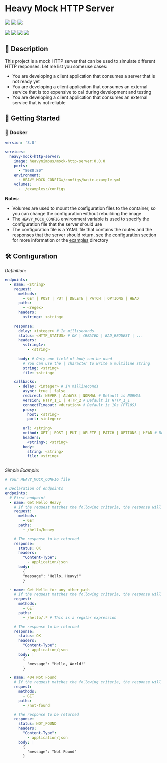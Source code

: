 # Heavy Mock HTTP Server

![](https://img.shields.io/badge/Status-Under%20Development-red)
![](https://img.shields.io/badge/Version-0.0.0-blue)
![](https://img.shields.io/badge/License-MIT-blue)

![](https://img.shields.io/badge/Docker-1D63ED?logo=Docker)
![](https://img.shields.io/badge/SpringBoot-v3.2.5-6DB33F?logo=Spring)
![](https://img.shields.io/badge/Spring-v6.1.6-6DB33F?logo=Spring)
![](https://img.shields.io/badge/Java-21-007396?logo=OpenJDK)

## 📝 Description

This project is a mock HTTP server that can be used to simulate different HTTP responses. Let me list you some use
cases:

* You are developing a client application that consumes a server that is not ready yet
* You are developing a client application that consumes an external service that is too expensive to call during
  development and testing
* You are developing a client application that consumes an external service that is not reliable

## 🚀 Getting Started

### 🐳 Docker

```yaml
version: '3.8'

services:
  heavy-mock-http-server:
    image: heavynimbus/mock-http-server:0.0.0
    ports:
      - "8080:80"
    environment:
      - HEAVY_MOCK_CONFIG=/configs/basic-example.yml
    volumes:
      - ./examples:/configs
```

**Notes**:

* Volumes are used to mount the configuration files to the container, so you can change the configuration without
  rebuilding the image
* The `HEAVY_MOCK_CONFIG` environment variable is used to specify the configuration file that the server should use
* The configuration file is a YAML file that contains the routes and the responses that the server should return,
  see the [configuration](#-configuration) section for more information or the [examples](./examples) directory

## 🛠️ Configuration


*Definition*:
```yaml
endpoints:
  - name: <string>
    request:
      methods:
        - GET | POST | PUT | DELETE | PATCH | OPTIONS | HEAD
      paths:
        - <regex>
      headers:
        <string>: <string>
        
    response:
      delay: <integer> # In milliseconds
      status: <HTTP_STATUS> # OK | CREATED | BAD_REQUEST | ...
      headers:
        <string1>:
          - <string>
      
      body: # Only one field of body can be used
        # You can use the | character to write a multiline string
        string: <string>
        file: <string>

    callbacks:
      - delay: <integer> # In milliseconds
        async: true | false
        redirect: NEVER | ALWAYS | NORMAL # Default is NORMAL
        version: HTTP_1_1 | HTTP_2 # Default is HTTP_1_1
        connectTimeout: <duration> # Default is 10s (PT10S)
        proxy:
          host: <string>
          port: <integer>
        
        url: <string>
        method: GET | POST | PUT | DELETE | PATCH | OPTIONS | HEAD # Default is GET
        headers:
          <string>: <string>
        body:
          string: <string>
          file: <string>
        
```


*Simple Example*:
```yaml
# Your HEAVY_MOCK_CONFIG file

# Declaration of endpoints
endpoints:
  # First endpoint
  - name: Get Hello Heavy
    # If the request matches the following criteria, the response will be returned
    request:
      methods:
        - GET
      paths:
        - /hello/heavy

    # The response to be returned
    response:
      status: OK
      headers:
        "Content-Type":
          - application/json
      body: |
        {
        "message": "Hello, Heavy!"
        }

  - name: Get Hello for any other path
    # If the request matches the following criteria, the response will be returned
    request:
      methods:
        - GET
      paths:
        - /hello/.* # This is a regular expression

    # The response to be returned
    response:
      status: OK
      headers:
        "Content-Type":
          - application/json
      body: |
        {
          "message": "Hello, World!"
        }

  - name: 404 Not Found
    # If the request matches the following criteria, the response will be returned
    request:
      methods:
        - GET
      paths:
        - /not-found

    # The response to be returned
    response:
      status: NOT_FOUND
      headers:
        "Content-Type":
          - application/json
      body: |
        {
          "message": "Not Found"
        }
```
